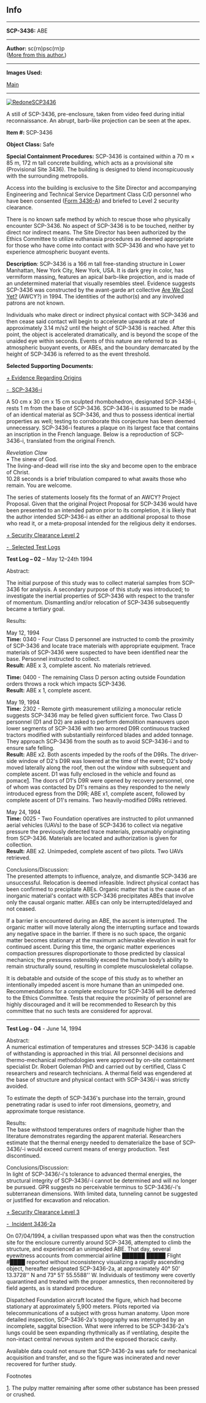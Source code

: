 Info
----

* * *

**SCP-3436:** ABE

* * *

**Author:** sc(rn)psc(rn)p  
([More from this author.](http://www.scp-wiki.net/scpcrnp-s-author-page))

* * *

**Images Used:**  
  
[Main](https://commons.m.wikimedia.org/wiki/File:Len_Lye_Wind_Wand.jpg)

* * *

[![RedoneSCP3436](http://scp-wiki.wdfiles.com/local--resized-images/scp-3436/RedoneSCP3436/medium.jpg)](http://scp-wiki.wdfiles.com/local--files/scp-3436/RedoneSCP3436)

A still of SCP-3436, pre-enclosure, taken from video feed during initial reconnaissance. An abrupt, barb-like projection can be seen at the apex.

**Item #:** SCP-3436

**Object Class:** Safe

**Special Containment Procedures:** SCP-3436 is contained within a 70 m × 85 m, 172 m tall concrete building, which acts as a provisional site (Provisional Site 3436). The building is designed to blend inconspicuously with the surrounding metropolis.

Access into the building is exclusive to the Site Director and accompanying Engineering and Technical Service Department Class C/D personnel who have been consented ([Form 3436-A](http://www.scp-wiki.net/consent-form-3436-a)) and briefed to Level 2 security clearance.

There is no known safe method by which to rescue those who physically encounter SCP-3436. No aspect of SCP-3436 is to be touched, neither by direct nor indirect means. The Site Director has been authorized by the Ethics Committee to utilize euthanasia procedures as deemed appropriate for those who have come into contact with SCP-3436 and who have yet to experience atmospheric buoyant events.

**Description**: SCP-3436 is a 166 m tall free-standing structure in Lower Manhattan, New York City, New York, USA. It is dark grey in color, has vermiform massing, features an apical barb-like projection, and is made of an undetermined material that visually resembles steel. Evidence suggests SCP-3436 was constructed by the avant-garde art collective [Are We Cool Yet?](http://www.scp-wiki.net/are-we-cool-yet-hub) (AWCY?) in 1994. The identities of the author(s) and any involved patrons are not known.

Individuals who make direct or indirect physical contact with SCP-3436 and then cease said contact will begin to accelerate upwards at rate of approximately 3.14 m/s2 until the height of SCP-3436 is reached. After this point, the object is accelerated dramatically, and is beyond the scope of the unaided eye within seconds. Events of this nature are referred to as atmospheric buoyant events, or ABEs, and the boundary demarcated by the height of SCP-3436 is referred to as the event threshold.

**Selected Supporting Documents:**

[+ Evidence Regarding Origins](javascript:;)

[\-  SCP-3436-i](javascript:;)

A 50 cm x 30 cm x 15 cm sculpted rhombohedron, designated SCP-3436-i, rests 1 m from the base of SCP-3436. SCP-3436-i is assumed to be made of an identical material as SCP-3436, and thus to possess identical inertial properties as well; testing to corroborate this conjecture has been deemed unnecessary. SCP-3436-i features a plaque on its largest face that contains an inscription in the French language. Below is a reproduction of SCP-3436-i, translated from the original French.

_Revelation Claw_  
• The sinew of God.  
The living-and-dead will rise into the sky and become open to the embrace of Christ.  
10.28 seconds is a brief tribulation compared to what awaits those who remain. You are welcome.

The series of statements loosely fits the format of an AWCY? Project Proposal. Given that the original Project Proposal for SCP-3436 would have been presented to an intended patron prior to its completion, it is likely that the author intended SCP-3436-i as either an additional proposal to those who read it, or a meta-proposal intended for the religious deity it endorses.

[+ Security Clearance Level 2](javascript:;)

[\-  Selected Test Logs](javascript:;)

**Test Log – 02** – May 12–24th 1994  
  
Abstract:

The initial purpose of this study was to collect material samples from SCP-3436 for analysis. A secondary purpose of this study was introduced; to investigate the inertial properties of SCP-3436 with respect to the transfer of momentum. Dismantling and/or relocation of SCP-3436 subsequently became a tertiary goal.

Results:

May 12, 1994  
**Time:** 0340 - Four Class D personnel are instructed to comb the proximity of SCP-3436 and locate trace materials with appropriate equipment. Trace materials of SCP-3436 were suspected to have been identified near the base. Personnel instructed to collect.  
**Result:** ABE x 3, complete ascent. No materials retrieved.

**Time:** 0400 - The remaining Class D person acting outside Foundation orders throws a rock which impacts SCP-3436.  
**Result:** ABE x 1, complete ascent.

May 19, 1994  
**Time:** 2302 - Remote girth measurement utilizing a monocular reticle suggests SCP-3436 may be felled given sufficient force. Two Class D personnel (D1 and D2) are asked to perform demolition maneuvers upon lower segments of SCP-3436 with two armored D9R continuous tracked tractors modified with substantially reinforced blades and added tonnage. They approach SCP-3436 from the south as to avoid SCP-3436-i and to ensure safe felling.  
**Result:** ABE x2. Both ascents impeded by the roofs of the D9Rs. The driver-side window of D2's D9R was lowered at the time of the event; D2's body moved laterally along the roof, then out the window with subsequent and complete ascent. D1 was fully enclosed in the vehicle and found as pomace[1](javascript:;). The doors of D1's D9R were opened by recovery personnel, one of whom was contacted by D1's remains as they responded to the newly introduced egress from the D9R; ABE x1, complete ascent, followed by complete ascent of D1's remains. Two heavily-modified D9Rs retrieved.

May 24, 1994  
**Time:** 0025 - Two Foundation operatives are instructed to pilot unmanned aerial vehicles (UAVs) to the base of SCP-3436 to collect via negative pressure the previously detected trace materials, presumably originating from SCP-3436. Materials are located and authorization is given for collection.  
**Result:** ABE x2. Unimpeded, complete ascent of two pilots. Two UAVs retrieved.

Conclusions/Discussion:  
The presented attempts to influence, analyze, and dismantle SCP-3436 are unsuccessful. Relocation is deemed infeasible. Indirect physical contact has been confirmed to precipitate ABEs. Organic matter that is the cause of an inorganic material's contact with SCP-3436 precipitates ABEs that involve only the causal organic matter. ABEs can only be interrupted/delayed and not ceased.

If a barrier is encountered during an ABE, the ascent is interrupted. The organic matter will move laterally along the interrupting surface and towards any negative space in the barrier. If there is no such space, the organic matter becomes stationary at the maximum achievable elevation in wait for continued ascent. During this time, the organic matter experiences compaction pressures disproportionate to those predicted by classical mechanics; the pressures ostensibly exceed the human body’s ability to remain structurally sound, resulting in complete musculoskeletal collapse.

It is debatable and outside of the scope of this study as to whether an intentionally impeded ascent is more humane than an unimpeded one. Recommendations for a complete enclosure for SCP-3436 will be deferred to the Ethics Committee. Tests that require the proximity of personnel are highly discouraged and it will be recommended to Research by this committee that no such tests are considered for approval.

* * *

**Test Log - 04** - June 14, 1994

Abstract:  
A numerical estimation of temperatures and stresses SCP-3436 is capable of withstanding is approached in this trial. All personnel decisions and thermo-mechanical methodologies were approved by on-site containment specialist Dr. Robert Goleman PhD and carried out by certified, Class C researchers and research technicians. A thermal field was engendered at the base of structure and physical contact with SCP-3436/-i was strictly avoided.

To estimate the depth of SCP-3436's purchase into the terrain, ground penetrating radar is used to infer root dimensions, geometry, and approximate torque resistance.

Results:  
The base withstood temperatures orders of magnitude higher than the literature demonstrates regarding the apparent material. Researchers estimate that the thermal energy needed to dematerialize the base of SCP-3436/-i would exceed current means of energy production. Test discontinued.

Conclusions/Discussion:  
In light of SCP-3436/-i's tolerance to advanced thermal energies, the structural integrity of SCP-3436/-i cannot be determined and will no longer be pursued. GPR suggests no perceivable terminus to SCP-3436/-i's subterranean dimensions. With limited data, tunneling cannot be suggested or justified for excavation and relocation.

[+ Security Clearance Level 3](javascript:;)

[\-  Incident 3436-2a](javascript:;)

On 07/04/1994, a civilian trespassed upon what was then the construction site for the enclosure currently around SCP-3436, attempted to climb the structure, and experienced an unimpeded ABE. That day, several eyewitness accounts from commercial airline ██████ █████ Flight #████ reported without inconsistency visualizing a rapidly ascending object, hereafter designated SCP-3436-2a, at approximately 40° 50' 13.3728'' N and 73° 51' 55.5588'' W. Individuals of testimony were covertly quarantined and treated with the proper amnestics, then reconnoitered by field agents, as is standard procedure.

Dispatched Foundation aircraft located the figure, which had become stationary at approximately 5,900 meters. Pilots reported via telecommunications of a subject with gross human anatomy. Upon more detailed inspection, SCP-3436-2a's topography was interrupted by an incomplete, saggital bisection. What were inferred to be SCP-3436-2a's lungs could be seen expanding rhythmically as if ventilating, despite the non-intact central nervous system and the exposed thoracic cavity.

Available data could not ensure that SCP-3436-2a was safe for mechanical acquisition and transfer, and so the figure was incinerated and never recovered for further study.

Footnotes

[1](javascript:;). The pulpy matter remaining after some other substance has been pressed or crushed.